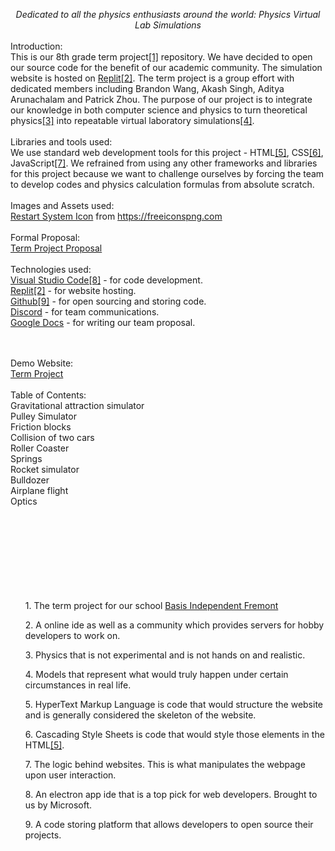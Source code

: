 *<div align="center">Dedicated to all the physics enthusiasts around the world: Physics Virtual Lab Simulations </div>*
<br>
Introduction: <br>
This is our 8th grade term project<a href="#termprojectdesc">[1]</a> repository. We have decided to open our source code for the benefit of our academic community. The simulation website is hosted on <a href="https://replit.com">Replit</a><a href="#replitdesc">[2]</a>. The term project is a group effort with dedicated members including Brandon Wang, Akash Singh, Aditya Arunachalam and Patrick Zhou. The purpose of our project is to integrate our knowledge in both computer science and physics to turn theoretical physics<a href="#theoreticaldesc">[3]</a> into repeatable virtual laboratory simulations<a href="#simdesc">[4]</a>. 
<br><br>
Libraries and tools used:<br>
We use standard web development tools for this project - HTML<a href="#htmldesc">[5]</a>, CSS<a href="#cssdesc">[6]</a>, JavaScript<a href="#JSdesc">[7]</a>. We refrained from using any other frameworks and libraries for this project because we want to challenge ourselves by forcing the team to develop codes and physics calculation formulas from absolute scratch.
<br><br>
Images and Assets used:<br>
<a href="https://www.freeiconspng.com/thumbs/restart-icon/black-panel-restart-system-icon--6.png">Restart System Icon</a> from https://freeiconspng.com
<br><br>
Formal Proposal:<br>
<a href="https://docs.google.com/document/d/12lKEzLZoMFjt7WWVekGpWlB8mJ8_ftt_MfITrLblWQI/edit?usp=sharing">Term Project Proposal</a>
<br><br>
Technologies used:<br>
<a href="https://code.visualstudio.com">Visual Studio Code</a><a href="#vsdesc">[8]</a> - for code development.<br>
<a href="https://replit.com">Replit</a><a href="#replitdesc">[2]</a> - for website hosting.<br>
<a href="https://github.com">Github</a><a href="#ghdesc">[9]</a> - for open sourcing and storing code. <br>
<a href="https://discord.com">Discord</a> - for team communications. <br>
<a href="https://docs.google.com">Google Docs</a> - for writing our team proposal. <br>

<br><br>
Demo Website:<br>
<a href="https://termproject.pzrepl.repl.co">Term Project</a>
<br><br>
Table of Contents:<br>
Gravitational attraction simulator<br>
Pulley Simulator<br>
Friction blocks<br>
Collision of two cars<br>
Roller Coaster<br>
Springs<br>
Rocket simulator<br>
Bulldozer<br>
Airplane flight<br>
Optics<br>
<br><br><br><br><br><br><br><br>


<ul id="termprojectdesc">1. The term project for our school <a href="https://basisindependent.com/">Basis Independent Fremont</a></ul>
<ul id="replitdesc">2. A online ide as well as a community which provides servers for hobby developers to work on. </ul>
<ul id="theoreticaldesc">3. Physics that is not experimental and is not hands on and realistic. </ul>
<ul id="simdesc">4. Models that represent what would truly happen under certain circumstances in real life. </ul>
<ul id="htmldesc">5. HyperText Markup Language is code that would structure the website and is generally considered the skeleton of the website. </ul>
<ul id="cssdesc">6. Cascading Style Sheets is code that would style those elements in the HTML<a href="#htmldesc">[5]</a>. </ul>
<ul id="JSdesc">7. The logic behind websites. This is what manipulates the webpage upon user interaction. </ul>
<ul id="vsdesc">8. An electron app ide that is a top pick for web developers. Brought to us by Microsoft. </ul>
<ul id="ghdesc">9. A code storing platform that allows developers to open source their projects. </ul>